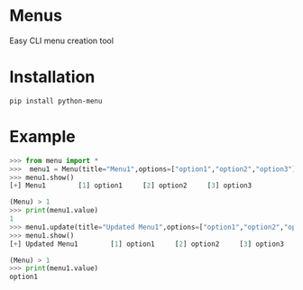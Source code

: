 # Menus
Easy CLI menu creation tool

# Installation
```pip install python-menu```

# Example
```py
>>> from menu import *
>>>  menu1 = Menu(title="Menu1",options=["option1","option2","option3"], result="index"
>>> menu1.show()
[+] Menu1        [1] option1     [2] option2     [3] option3

(Menu) > 1
>>> print(menu1.value)
1
>>> menu1.update(title="Updated Menu1",options=["option1","option2","option3"], result="value")
>>> menu1.show()
[+] Updated Menu1        [1] option1     [2] option2     [3] option3

(Menu) > 1
>>> print(menu1.value)
option1
```
